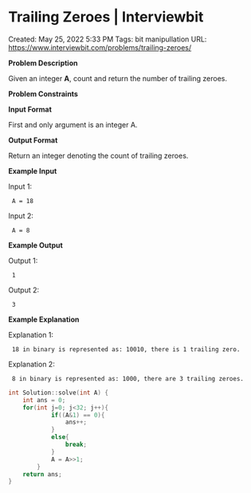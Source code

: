 # Trailing Zeroes | Interviewbit

Created: May 25, 2022 5:33 PM
Tags: bit manipullation
URL: https://www.interviewbit.com/problems/trailing-zeroes/

**Problem Description**

Given an integer **A**, count and return the number of trailing zeroes.

**Problem Constraints**

**Input Format**

First and only argument is an integer A.

**Output Format**

Return an integer denoting the count of trailing zeroes.

**Example Input**

Input 1:

```
 A = 18
```

Input 2:

```
 A = 8
```

**Example Output**

Output 1:

```
 1
```

Output 2:

```
 3
```

**Example Explanation**

Explanation 1:

```
 18 in binary is represented as: 10010, there is 1 trailing zero.
```

Explanation 2:

```
 8 in binary is represented as: 1000, there are 3 trailing zeroes.
```

```cpp
int Solution::solve(int A) {
    int ans = 0;
    for(int j=0; j<32; j++){
            if((A&1) == 0){
                ans++;
            }
            else{
                break;
            }
            A = A>>1;
        }
    return ans;
}
```